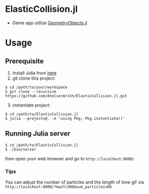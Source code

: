 # ElasticCollision.jl

- Genie app utilize [GeometryObjects.jl](https://github.com/AtelierArith/GeometryObjects.jl)

# Usage

## Prerequisite

1. Install Julia from [here](https://julialang.org/downloads/)
2. git clone this project:

```console
$ cd /path/to/your/workspace
$ git clone --recursive https://github.com/AtelierArith/ElasticCollision.jl.git
```

3. instantiate project:

```console
$ cd /path/to/ElasticCollision.jl
$ julia --project=@. -e 'using Pkg; Pkg.instantiate()'
```

## Running Julia server

```
$ cd /path/to/ElasticCollision.jl
$ ./bin/server
```

then open your web browser and go to `http://localhost:8000/`

### Tips

You can adjust the number of particles and the length of time gif via `http://localhost:8000/?maxT=300&num_particles=60`